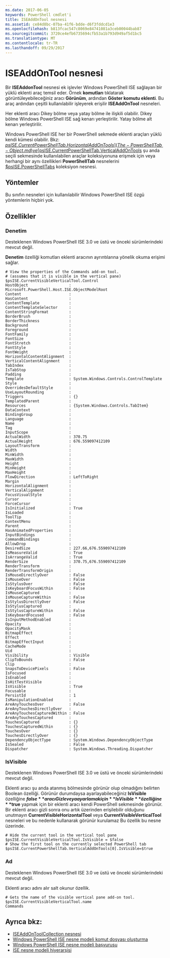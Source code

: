 ```yaml
---
ms.date: 2017-06-05
keywords: PowerShell cmdlet'i
title: ISEAddOnTool nesnesi
ms.assetid: ce84d8bc-07ba-41f6-bdde-d6f3fddcd1e3
ms.openlocfilehash: b813fcac547c8069e84741081a3ceb00044bab87
ms.sourcegitcommit: 3720ce4efb6735694cfb53a1b793d949af5d1bc5
ms.translationtype: MT
ms.contentlocale: tr-TR
ms.lasthandoff: 09/29/2017
---
```

# <a name="the-iseaddontool-object"></a>ISEAddOnTool nesnesi
  Bir **ISEAddonTool** nesnesi ek işlevler Windows PowerShell ISE sağlayan bir yüklü eklenti araç temsil eder. Örnek **komutları** tıklatarak görüntüleyebileceğiniz aracı **Görünüm**, ardından **Göster komutu eklenti**. Bu araç ardından çeşitli kullanılabilir işleyerek erişilir **ISEAddOnTool** nesneleri.

 Her eklenti aracı Dikey bölme veya yatay bölme ile ilişkili olabilir. Dikey bölme Windows PowerShell ISE sağ kenarı yerleştirilir. Yatay bölme alt kenarı yerleştirilir.

 Windows PowerShell ISE her bir PowerShell sekmede eklenti araçları yüklü kendi kümesi olabilir. Bkz: [$psISE.CurrentPowerShellTab.HorizontalAddOnTools](The-PowerShellTab-Object.md) ve [$psISE.CurrentPowerShellTab.VerticalAddOnTools](The-PowerShellTab-Object.md) şu anda seçili sekmesinde kullanılabilen araçlar koleksiyonuna erişmek için veya herhangi bir aynı özellikleri **PowerShellTab** nesnelerini [$psISE.PowerShellTabs](The-PowerShellTabCollection-Object.md) koleksiyon nesnesi.

## <a name="methods"></a>Yöntemler
 Bu sınıfın nesneleri için kullanılabilir Windows PowerShell ISE özgü yöntemlerin hiçbiri yok.

## <a name="properties"></a>Özellikler

### <a name="control"></a>Denetim
  Desteklenen Windows PowerShell ISE 3.0 ve üstü ve önceki sürümlerindeki mevcut değil.

 **Denetim** özelliği komutları eklenti aracının ayrıntılarına yönelik okuma erişimi sağlar.

```
# View the properties of the Commands add-on tool.
# (assumes that it is visible in the vertical pane)
$psISE.CurrentVisibleVerticalTool.Control
HostObject                  : Microsoft.PowerShell.Host.ISE.ObjectModelRoot
Content                     :
HasContent                  :
ContentTemplate             :
ContentTemplateSelector     :
ContentStringFormat         :
BorderBrush                 :
BorderThickness             :
Background                  :
Foreground                  :
FontFamily                  :
FontSize                    :
FontStretch                 :
FontStyle                   :
FontWeight                  :
HorizontalContentAlignment  :
VerticalContentAlignment    :
TabIndex                    :
IsTabStop                   :
Padding                     :
Template                    : System.Windows.Controls.ControlTemplate
Style                       :
OverridesDefaultStyle       :
UseLayoutRounding           :
Triggers                    : {}
TemplatedParent             :
Resources                   : {System.Windows.Controls.TabItem}
DataContext                 :
BindingGroup                :
Language                    :
Name                        :
Tag                         :
InputScope                  :
ActualWidth                 : 370.75
ActualHeight                : 676.559097412109
LayoutTransform             :
Width                       :
MinWidth                    :
MaxWidth                    :
Height                      :
MinHeight                   :
MaxHeight                   :
FlowDirection               : LeftToRight
Margin                      :
HorizontalAlignment         :
VerticalAlignment           :
FocusVisualStyle            :
Cursor                      :
ForceCursor                 :
IsInitialized               : True
IsLoaded                    :
ToolTip                     :
ContextMenu                 :
Parent                      :
HasAnimatedProperties       :
InputBindings               :
CommandBindings             :
AllowDrop                   :
DesiredSize                 : 227.66,676.559097412109
IsMeasureValid              : True
IsArrangeValid              : True
RenderSize                  : 370.75,676.559097412109
RenderTransform             :
RenderTransformOrigin       :
IsMouseDirectlyOver         : False
IsMouseOver                 : False
IsStylusOver                : False
IsKeyboardFocusWithin       : False
IsMouseCaptured             :
IsMouseCaptureWithin        : False
IsStylusDirectlyOver        : False
IsStylusCaptured            :
IsStylusCaptureWithin       : False
IsKeyboardFocused           : False
IsInputMethodEnabled        :
Opacity                     :
OpacityMask                 :
BitmapEffect                :
Effect                      :
BitmapEffectInput           :
CacheMode                   :
Uid                         :
Visibility                  : Visible
ClipToBounds                : False
Clip                        :
SnapsToDevicePixels         : False
IsFocused                   :
IsEnabled                   :
IsHitTestVisible            :
IsVisible                   : True
Focusable                   :
PersistId                   : 1
IsManipulationEnabled       :
AreAnyTouchesOver           : False
AreAnyTouchesDirectlyOver   :
AreAnyTouchesCapturedWithin : False
AreAnyTouchesCaptured       :
TouchesCaptured             : {}
TouchesCapturedWithin       : {}
TouchesOver                 : {}
TouchesDirectlyOver         : {}
DependencyObjectType        : System.Windows.DependencyObjectType
IsSealed                    : False
Dispatcher                  : System.Windows.Threading.Dispatcher

```

### <a name="isvisible"></a>IsVisible
  Desteklenen Windows PowerShell ISE 3.0 ve üstü ve önceki sürümlerindeki mevcut değil.

 Eklenti aracı şu anda atanmış bölmesinde görünür olup olmadığını belirten Boolean özelliği. Görünür durumdaysa ayarlayabileceğiniz **IsVisible** özelliğine **$false** aracı Gizle veya ayarlamak için **IsVisible** özelliğine **$true** yapmak için bir eklenti aracı kendi PowerShell sekmesinde görünür. Bir eklenti aracı gizli sonra onu artık üzerinden erişilebilir olduğunu unutmayın **CurrentVisibleHorizontalTool** veya **CurrentVisibleVerticalTool** nesneleri ve bu nedenle kullanarak görünür kurulamaz Bu özellik bu nesne üzerinde.

```
# Hide the current tool in the vertical tool pane
$psISE.CurrentVisibleVerticalTool.IsVisible = $false
# Show the first tool on the currently selected PowerShell tab
$psISE.CurrentPowerShellTab.VerticalAddOnTools[0].IsVisible=$true

```

### <a name="name"></a>Ad
  Desteklenen Windows PowerShell ISE 3.0 ve üstü ve önceki sürümlerindeki mevcut değil.

 Eklenti aracı adını alır salt okunur özellik.

```
# Gets the name of the visible vertical pane add-on tool.
$psISE.CurrentVisibleVerticalTool.name
Commands

```

## <a name="see-also"></a>Ayrıca bkz:
- [ISEAddOnToolCollection nesnesi](The-ISEAddOnToolCollection-Object.md)
- [Windows PowerShell ISE nesne modeli komut dosyası oluşturma](The-Windows-PowerShell-ISE-Scripting-Object-Model.md)
- [Windows PowerShell ISE nesne modeli başvurusu](Windows-PowerShell-ISE-Object-Model-Reference.md)
- [ISE nesne modeli hiyerarşisi](The-ISE-Object-Model-Hierarchy.md)

